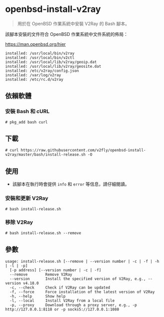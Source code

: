 # openbsd-install-v2ray

> 用於在 OpenBSD 作業系統中安裝 V2Ray 的 Bash 腳本。

該腳本安裝的文件符合 OpenBSD 作業系統中文件系統的佈局：

https://man.openbsd.org/hier

```
installed: /usr/local/bin/v2ray
installed: /usr/local/bin/v2ctl
installed: /usr/local/lib/v2ray/geoip.dat
installed: /usr/local/lib/v2ray/geosite.dat
installed: /etc/v2ray/config.json
installed: /var/log/v2ray
installed: /etc/rc.d/v2ray
```

## 依賴軟體

### 安裝 Bash 和 cURL

```shell
# pkg_add bash curl
```

## 下載

```shell
# curl https://raw.githubusercontent.com/v2fly/openbsd-install-v2ray/master/bash/install-release.sh -O
```

## 使用

* 該腳本在執行時會提供 `info` 和 `error` 等信息，請仔細閱讀。

### 安裝和更新 V2Ray

```shell
# bash install-release.sh
```

### 移除 V2Ray

```shell
# bash install-release.sh --remove
```

## 參數

```
usage: install-release.sh [--remove | --version number | -c | -f | -h | -l | -p]
  [-p address] [--version number | -c | -f]
  --remove        Remove V2Ray
  --version       Install the specified version of V2Ray, e.g., --version v4.18.0
  -c, --check     Check if V2Ray can be updated
  -f, --force     Force installation of the latest version of V2Ray
  -h, --help      Show help
  -l, --local     Install V2Ray from a local file
  -p, --proxy     Download through a proxy server, e.g., -p http://127.0.0.1:8118 or -p socks5://127.0.0.1:1080
```

